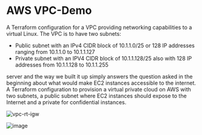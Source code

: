 # AWS VPC-Demo

A Terraform configuration for a VPC providing networking capabilities to a virtual Linux. The VPC is to have two subnets:

- Public subnet with an IPv4 CIDR block of 10.1.1.0/25 or 128 IP addresses ranging from 10.1.1.0 to 10.1.1.127
- Private subnet with an IPV4 CIDR block of 10.1.1.128/25 also with 128 IP addresses from 10.1.1.128 to 10.1.1.255



server and the way we built it up simply answers the question asked in the beginning about what would make EC2 instances accessible to the internet.
A Terraform configuration to provision a virtual private cloud on AWS with two subnets, a public subnet where EC2 instances should expose to the Internet and a private for confidential instances.

![vpc-rt-igw](https://github.com/musole-masu/VPC-Demo/assets/85555092/42c39715-c922-465e-80c3-4861d58449b4)

![image](https://github.com/musole-masu/VPC-Demo/assets/85555092/f0aff1dd-bf1d-4e25-bd46-737e48c6bf84)

